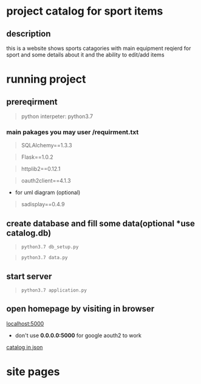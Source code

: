 # project catalog for sport items
## description 
this is a website shows sports catagories with main equipment reqierd for sport and some details about it
and the ability to edit/add items

# running project
## prereqirment 

> python interpeter: python3.7

### main pakages you may user /requirment.txt
> SQLAlchemy==1.3.3

> Flask==1.0.2

> httplib2==0.12.1

> oauth2client==4.1.3
* for uml diagram (optional)
> sadisplay==0.4.9

## create database and fill some data(optional *use catalog.db)
> ```python3.7 db_setup.py``` 

> ```python3.7 data.py```

## start server
> ```python3.7 application.py```

## open homepage by visiting in browser
[localhost:5000](http://localhost:5000/)
* don't use __0.0.0.0:5000__ for google aouth2 to work
 
[catalog in json](http://localhost:5000/catalog/json)

[](/category/<int:category_id>/items/json)

<!-- TODO recent created -->
 # site pages
